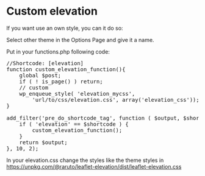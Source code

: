 # Custom elevation

If you want use an own style, you can it do so:

Select other theme in the Options Page and give it a name.

Put in your functions.php following code:

<pre>
//Shortcode: [elevation]
function custom_elevation_function(){
	global $post;
	if ( ! is_page() ) return;
	// custom
	wp_enqueue_style( 'elevation_mycss',
		'url/to/css/elevation.css', array('elevation_css'));
}

add_filter('pre_do_shortcode_tag', function ( $output, $shortcode ) {
	if ( 'elevation' == $shortcode ) {
		custom_elevation_function();
    }
	return $output;
}, 10, 2);
</pre>

In your elevation.css change the styles like the theme styles in
https://unpkg.com/@raruto/leaflet-elevation/dist/leaflet-elevation.css
